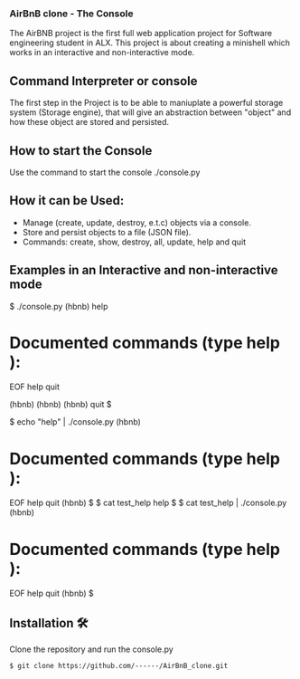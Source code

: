 ### AirBnB clone - The Console
The AirBNB project is the first full web application project for Software 
engineering student in ALX. This project is about creating a minishell which 
works in an interactive and non-interactive mode.

## Command Interpreter or console ##
The first step in the Project is to be able to maniuplate a powerful storage
system (Storage engine), that will give an abstraction between "object" and
how these object are stored and persisted.

## How to start the Console
Use the command to start the console ./console.py

## How it can be Used: 
- Manage (create, update, destroy, e.t.c) objects via a console.
- Store and persist objects to a file (JSON file).
- Commands: create, show, destroy, all, update, help and quit

## Examples in an Interactive and non-interactive mode
$ ./console.py
(hbnb) help

Documented commands (type help <topic>):
========================================
EOF  help  quit

(hbnb) 
(hbnb) 
(hbnb) quit
$

$ echo "help" | ./console.py
(hbnb)

Documented commands (type help <topic>):
========================================
EOF  help  quit
(hbnb) 
$
$ cat test_help
help
$
$ cat test_help | ./console.py
(hbnb)

Documented commands (type help <topic>):
========================================
EOF  help  quit
(hbnb) 
$
## Installation :hammer_and_wrench:
Clone the repository and run the console.py
```
$ git clone https://github.com/------/AirBnB_clone.git
```


